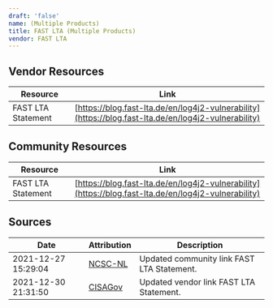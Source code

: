 ```yaml
---
draft: 'false'
name: (Multiple Products)
title: FAST LTA (Multiple Products)
vendor: FAST LTA
---
```


## Vendor Resources
| Resource | Link |
| --- | --- |
| FAST LTA Statement | [https://blog.fast-lta.de/en/log4j2-vulnerability](https://blog.fast-lta.de/en/log4j2-vulnerability) |

## Community Resources
| Resource | Link |
| --- | --- |
| FAST LTA Statement | [https://blog.fast-lta.de/en/log4j2-vulnerability](https://blog.fast-lta.de/en/log4j2-vulnerability) |


## Sources
| Date | Attribution | Description |
| --- | --- | --- |
| 2021-12-27 15:29:04 | [NCSC-NL](https://github.com/NCSC-NL/log4shell/blob/main/software/README.md) | Updated community link FAST LTA Statement.  |
| 2021-12-30 21:31:50 | [CISAGov](https://raw.githubusercontent.com/cisagov/log4j-affected-db/develop/README.md) | Updated vendor link FAST LTA Statement.  |
